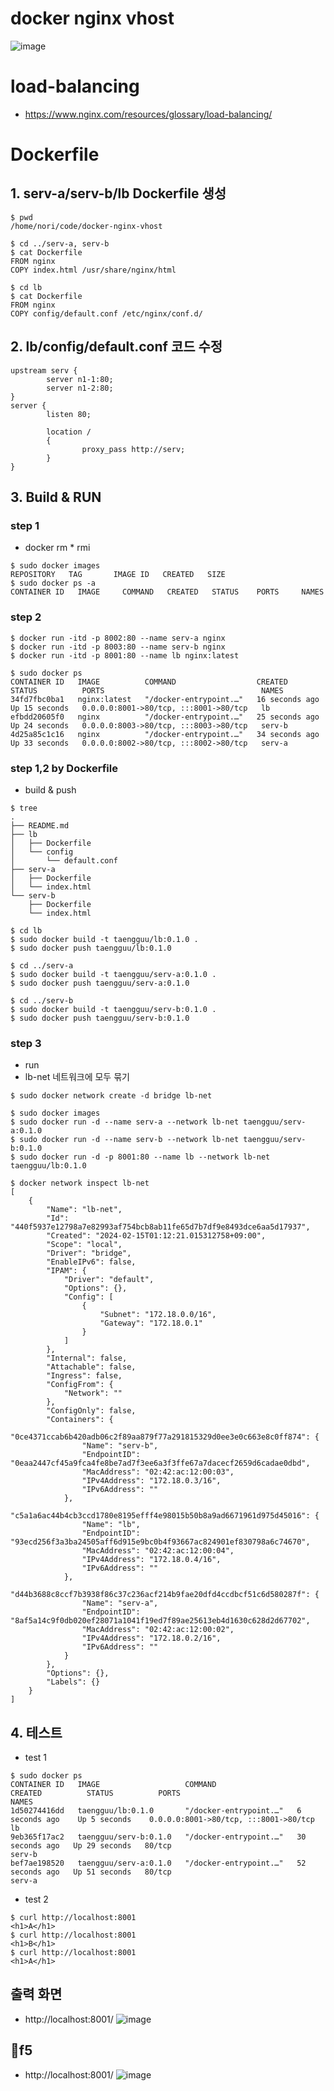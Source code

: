 # docker nginx vhost

![image](https://github.com/pySatellite/docker-nginx-vhost/assets/87309910/878eaf6a-18bc-4467-8b3f-5086de8ff3a1)

# load-balancing
- https://www.nginx.com/resources/glossary/load-balancing/



# Dockerfile

## 1. serv-a/serv-b/lb Dockerfile 생성
```
$ pwd
/home/nori/code/docker-nginx-vhost

$ cd ../serv-a, serv-b
$ cat Dockerfile
FROM nginx
COPY index.html /usr/share/nginx/html

$ cd lb
$ cat Dockerfile
FROM nginx
COPY config/default.conf /etc/nginx/conf.d/
```

## 2. lb/config/default.conf 코드 수정
```
upstream serv {
        server n1-1:80;
        server n1-2:80;
}
server {
        listen 80;

        location /
        {
                proxy_pass http://serv;
        }
}
```

## 3. Build & RUN

### step 1
- docker rm * rmi
```
$ sudo docker images
REPOSITORY   TAG       IMAGE ID   CREATED   SIZE
$ sudo docker ps -a
CONTAINER ID   IMAGE     COMMAND   CREATED   STATUS    PORTS     NAMES
```

### step 2
```
$ docker run -itd -p 8002:80 --name serv-a nginx
$ docker run -itd -p 8003:80 --name serv-b nginx
$ docker run -itd -p 8001:80 --name lb nginx:latest

$ sudo docker ps
CONTAINER ID   IMAGE          COMMAND                  CREATED          STATUS          PORTS                                   NAMES
34fd7fbc0ba1   nginx:latest   "/docker-entrypoint.…"   16 seconds ago   Up 15 seconds   0.0.0.0:8001->80/tcp, :::8001->80/tcp   lb
efbdd20605f0   nginx          "/docker-entrypoint.…"   25 seconds ago   Up 24 seconds   0.0.0.0:8003->80/tcp, :::8003->80/tcp   serv-b
4d25a85c1c16   nginx          "/docker-entrypoint.…"   34 seconds ago   Up 33 seconds   0.0.0.0:8002->80/tcp, :::8002->80/tcp   serv-a
```

### step 1,2 by Dockerfile
- build & push
```
$ tree
.
├── README.md
├── lb
│   ├── Dockerfile
│   └── config
│       └── default.conf
├── serv-a
│   ├── Dockerfile
│   └── index.html
└── serv-b
    ├── Dockerfile
    └── index.html

$ cd lb
$ sudo docker build -t taengguu/lb:0.1.0 .
$ sudo docker push taengguu/lb:0.1.0

$ cd ../serv-a
$ sudo docker build -t taengguu/serv-a:0.1.0 .
$ sudo docker push taengguu/serv-a:0.1.0

$ cd ../serv-b
$ sudo docker build -t taengguu/serv-b:0.1.0 .
$ sudo docker push taengguu/serv-b:0.1.0
```

### step 3 
- run
- lb-net 네트워크에 모두 묶기
```
$ sudo docker network create -d bridge lb-net

$ sudo docker images
$ sudo docker run -d --name serv-a --network lb-net taengguu/serv-a:0.1.0
$ sudo docker run -d --name serv-b --network lb-net taengguu/serv-b:0.1.0
$ sudo docker run -d -p 8001:80 --name lb --network lb-net taengguu/lb:0.1.0

$ docker network inspect lb-net
[
    {
        "Name": "lb-net",
        "Id": "440f5937e12798a7e82993af754bcb8ab11fe65d7b7df9e8493dce6aa5d17937",
        "Created": "2024-02-15T01:12:21.015312758+09:00",
        "Scope": "local",
        "Driver": "bridge",
        "EnableIPv6": false,
        "IPAM": {
            "Driver": "default",
            "Options": {},
            "Config": [
                {
                    "Subnet": "172.18.0.0/16",
                    "Gateway": "172.18.0.1"
                }
            ]
        },
        "Internal": false,
        "Attachable": false,
        "Ingress": false,
        "ConfigFrom": {
            "Network": ""
        },
        "ConfigOnly": false,
        "Containers": {
            "0ce4371ccab6b420adb06c2f89aa879f77a291815329d0ee3e0c663e8c0ff874": {
                "Name": "serv-b",
                "EndpointID": "0eaa2447cf45a9fca4fe8be7ad7f3ee6a3f3ffe67a7dacecf2659d6cadae0dbd",
                "MacAddress": "02:42:ac:12:00:03",
                "IPv4Address": "172.18.0.3/16",
                "IPv6Address": ""
            },
            "c5a1a6ac44b4cb3ccd1780e8195efff4e98015b50b8a9ad6671961d975d45016": {
                "Name": "lb",
                "EndpointID": "93ecd256f3a3ba24505aff6d915e9bc0b4f93667ac824901ef830798a6c74670",
                "MacAddress": "02:42:ac:12:00:04",
                "IPv4Address": "172.18.0.4/16",
                "IPv6Address": ""
            },
            "d44b3688c8ccf7b3938f86c37c236acf214b9fae20dfd4ccdbcf51c6d580287f": {
                "Name": "serv-a",
                "EndpointID": "8af5a14c9f0db020ef28071a1041f19ed7f89ae25613eb4d1630c628d2d67702",
                "MacAddress": "02:42:ac:12:00:02",
                "IPv4Address": "172.18.0.2/16",
                "IPv6Address": ""
            }
        },
        "Options": {},
        "Labels": {}
    }
]
```

## 4. 테스트

- test 1
```
$ sudo docker ps
CONTAINER ID   IMAGE                   COMMAND                  CREATED          STATUS          PORTS                                   NAMES
1d50274416dd   taengguu/lb:0.1.0       "/docker-entrypoint.…"   6 seconds ago    Up 5 seconds    0.0.0.0:8001->80/tcp, :::8001->80/tcp   lb
9eb365f17ac2   taengguu/serv-b:0.1.0   "/docker-entrypoint.…"   30 seconds ago   Up 29 seconds   80/tcp                                  serv-b
bef7ae198520   taengguu/serv-a:0.1.0   "/docker-entrypoint.…"   52 seconds ago   Up 51 seconds   80/tcp                                  serv-a
```

- test 2
```
$ curl http://localhost:8001
<h1>A</h1>
$ curl http://localhost:8001
<h1>B</h1>
$ curl http://localhost:8001
<h1>A</h1>
```

## 출력 화면
- http://localhost:8001/
![image](https://github.com/Jaelinny/docker-nginx-vhost/assets/148875683/9020a5a5-3540-463e-b8b7-82883c340e67)

## 🔄f5
- http://localhost:8001/
![image](https://github.com/Jaelinny/docker-nginx-vhost/assets/148875683/b8ccfbe1-1ca5-428e-b495-6943129e1e4a)
